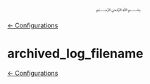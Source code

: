 <p align=center>
   ﷽
</p>

[← Configurations](/docs/CONFIGURATION.md)

# archived_log_filename


[← Configurations](/docs/CONFIGURATION.md)

